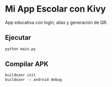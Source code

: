 # Mi App Escolar con Kivy

App educativa con login, alias y generación de QR.

## Ejecutar
```bash
python main.py
```

## Compilar APK
```bash
buildozer init
buildozer -v android debug
```
